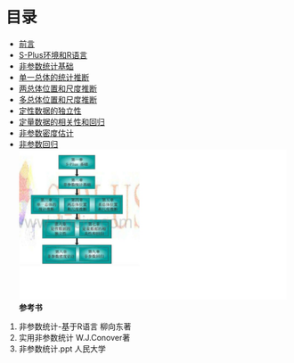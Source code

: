 
# 目录

 - [前言](https://github.com/zkjiang/-/blob/master/docs/NoStatisticsS/%E5%89%8D%E8%A8%80.md)
 - [S-Plus环境和R语言](https://github.com/zkjiang/-/blob/master/docs/NoStatisticsS/S-Plus%E7%8E%AF%E5%A2%83%E5%92%8CR%E8%AF%AD%E8%A8%80.md)
 - [非参数统计基础](https://github.com/zkjiang/-/blob/master/docs/NoStatisticsS/%E9%9D%9E%E5%8F%82%E6%95%B0%E7%BB%9F%E8%AE%A1%E5%9F%BA%E7%A1%80.md)
 - [单一总体的统计推断](https://github.com/zkjiang/-/blob/master/docs/NoStatisticsS/%E5%8D%95%E4%B8%80%E6%80%BB%E4%BD%93%E7%9A%84%E7%BB%9F%E8%AE%A1%E6%8E%A8%E6%96%AD.md)
 - [两总体位置和尺度推断](https://github.com/zkjiang/-/blob/master/docs/NoStatisticsS/%E4%B8%A4%E6%80%BB%E4%BD%93%E4%BD%8D%E7%BD%AE%E5%92%8C%E5%B0%BA%E5%BA%A6%E6%8E%A8%E6%96%AD.md)
 - [多总体位置和尺度推断](https://github.com/zkjiang/-/blob/master/docs/NoStatisticsS/%E5%A4%9A%E6%80%BB%E4%BD%93%E4%BD%8D%E7%BD%AE%E5%92%8C%E5%B0%BA%E5%BA%A6%E6%8E%A8%E6%96%AD.md)
 - [定性数据的独立性](https://github.com/zkjiang/-/blob/master/docs/NoStatisticsS/%E5%AE%9A%E6%80%A7%E6%95%B0%E6%8D%AE%E7%9A%84%E7%8B%AC%E7%AB%8B%E6%80%A7.md)
 - [定量数据的相关性和回归](https://github.com/zkjiang/-/blob/master/docs/NoStatisticsS/%E5%AE%9A%E9%87%8F%E6%95%B0%E6%8D%AE%E7%9A%84%E7%9B%B8%E5%85%B3%E6%80%A7%E5%92%8C%E5%9B%9E%E5%BD%92.md)
 - [非参数密度估计](https://github.com/zkjiang/-/blob/master/docs/NoStatisticsS/%E9%9D%9E%E5%8F%82%E6%95%B0%E5%AF%86%E5%BA%A6%E4%BC%B0%E8%AE%A1.md)
 - [非参数回归](https://github.com/zkjiang/-/blob/master/docs/NoStatisticsS/%E9%9D%9E%E5%8F%82%E6%95%B0%E5%9B%9E%E5%BD%92.md)
![学习框架](https://github.com/zkjiang/-/blob/master/imgstorage/123.jpg)
**参考书**
 1. 非参数统计-基于R语言          柳向东著
 2. 实用非参数统计                W.J.Conover著
 3. 非参数统计.ppt               人民大学
